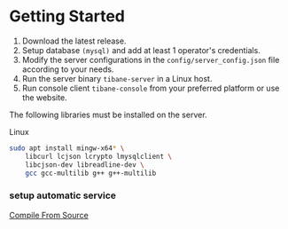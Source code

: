 
# Getting Started

1. Download the latest release.
2. Setup database `(mysql)` and add at least 1 operator's  credentials. 
3. Modify the server configurations in the `config/server_config.json` file according to your needs.
4. Run the server binary `tibane-server` in a Linux host.
5. Run console client `tibane-console` from your preferred platform or use the website.

The following libraries must be installed on the server. 

Linux 
```sh
sudo apt install mingw-x64* \
	libcurl lcjson lcrypto lmysqlclient \
	libcjson-dev libreadline-dev \ 
	gcc gcc-multilib g++ g++-multilib
```
### setup automatic service


[Compile From Source](./compiling_from_source.md)
